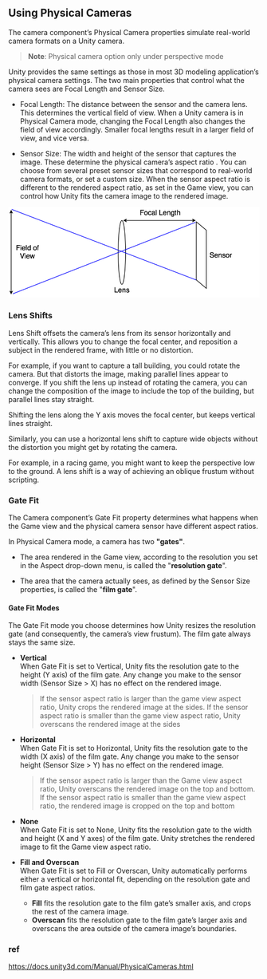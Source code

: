 ## Using Physical Cameras

The camera component’s Physical Camera properties simulate real-world camera formats on a Unity camera. 
> **Note**: Physical camera option only under perspective mode


Unity provides the same settings as those in most 3D modeling application’s physical camera settings. The two main properties that control what the camera sees are Focal Length and Sensor Size.

- Focal Length: The distance between the sensor and the camera lens. This determines the vertical field of view. When a Unity camera is in Physical Camera mode, changing the Focal Length also changes the field of view accordingly. Smaller focal lengths result in a larger field of view, and vice versa.

- Sensor Size: The width and height of the sensor that captures the image. These determine the physical camera’s aspect ratio
. You can choose from several preset sensor sizes that correspond to real-world camera formats, or set a custom size. When the sensor aspect ratio is different to the rendered aspect ratio, as set in the Game view, you can control how Unity fits the camera image to the rendered image.


![](./PhysCamAttributes.png)


### Lens Shifts
Lens Shift offsets the camera’s lens from its sensor horizontally and vertically. This allows you to change the focal center, and reposition a subject in the rendered frame, with little or no distortion.

For example, if you want to capture a tall building, you could rotate the camera. But that distorts the image, making parallel lines appear to converge. If you shift the lens up instead of rotating the camera, you can change the composition of the image to include the top of the building, but parallel lines stay straight.

Shifting the lens along the Y axis moves the focal center, but keeps vertical lines straight.

Similarly, you can use a horizontal lens shift to capture wide objects without the distortion you might get by rotating the camera.


For example, in a racing game, you might want to keep the perspective low to the ground. A lens shift is a way of achieving an oblique frustum without scripting.

### Gate Fit
The Camera component’s Gate Fit property determines what happens when the Game view and the physical camera sensor have different aspect ratios.

In Physical Camera mode, a camera has two **"gates"**.

- The area rendered in the Game view, according to the resolution you set in the Aspect drop-down menu, is called the "**resolution gate**".

- The area that the camera actually sees, as defined by the Sensor Size properties, is called the "**film gate**".

#### Gate Fit Modes
The Gate Fit mode you choose determines how Unity resizes the resolution gate (and consequently, the camera’s view frustum). The film gate always stays the same size.

- **Vertical** \
  When Gate Fit is set to Vertical, Unity fits the resolution gate to the height (Y axis) of the film gate. Any change you make to the sensor width (Sensor Size > X) has no effect on the rendered image.

  > If the sensor aspect ratio is larger than the game view aspect ratio, Unity crops the rendered image at the sides. If the sensor aspect ratio is smaller than the game view aspect ratio, Unity overscans the rendered image at the sides

- **Horizontal** \
  When Gate Fit is set to Horizontal, Unity fits the resolution gate to the width (X axis) of the film gate. Any change you make to the sensor height (Sensor Size > Y) has no effect on the rendered image.
  > If the sensor aspect ratio is larger than the Game view aspect ratio, Unity overscans the rendered image on the top and bottom. If the sensor aspect ratio is smaller than the game view aspect ratio, the rendered image is cropped on the top and bottom


- **None** \
  When Gate Fit is set to None, Unity fits the resolution gate to the width and height (X and Y axes) of the film gate. Unity stretches the rendered image to fit the Game view aspect ratio.
  
- **Fill and Overscan** \
  When Gate Fit is set to Fill or Overscan, Unity automatically performs either a vertical or horizontal fit, depending on the resolution gate and film gate aspect ratios.
  - **Fill** fits the resolution gate to the film gate’s smaller axis, and crops the rest of the camera image.
  - **Overscan** fits the resolution gate to the film gate’s larger axis and overscans the area outside of the camera image’s boundaries.
  


### ref
https://docs.unity3d.com/Manual/PhysicalCameras.html


